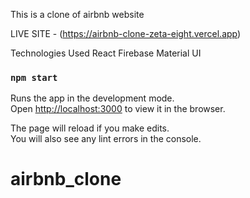 This is a clone of airbnb website

LIVE SITE - (https://airbnb-clone-zeta-eight.vercel.app)

Technologies Used
React
Firebase
Material UI


### `npm start`

Runs the app in the development mode.<br />
Open [http://localhost:3000](http://localhost:3000) to view it in the browser.

The page will reload if you make edits.<br />
You will also see any lint errors in the console.



# airbnb_clone
